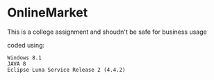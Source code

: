 # OnlineMarket
This is a college assignment and shoudn't be safe for business usage

coded using:

```
Windows 8.1
JAVA 8
Eclipse Luna Service Release 2 (4.4.2)
```

